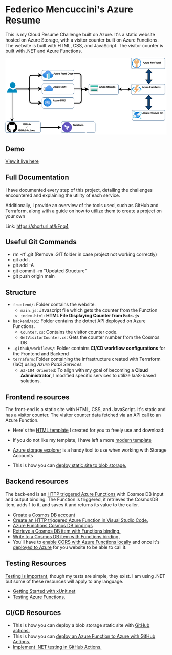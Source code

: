 # Federico Mencuccini's Azure Resume

This is my Cloud Resume Challenge built on Azure. It's a static website hosted on Azure Storage, with a visitor counter built on Azure Functions. The website is built with HTML, CSS, and JavaScript. The visitor counter is built with .NET and Azure Functions. 


![architecture](architecture.png)

## Demo

[View it live here](https://resumestoragefreddy.z13.web.core.windows.net/)

## Full Documentation

I have documented every step of this project, detailing the challenges encountered and explaining the utility of each service. 

Additionally, I provide an overview of the tools used, such as GitHub and Terraform, along with a guide on how to utilize them to create a project on your own

Link: https://shorturl.at/kFnq4


## Useful Git Commands

 * rm -rf .git (Remove .GIT folder in case project not working correctly)
 * git add .
 * git add -A
 * git commit -m "Updated Structure"
 * git push origin main



## Structure

- `frontend/`: Folder contains the website.
    - `main.js`: Javascript file which gets the counter from the Function
    - `index.html`: **HTML File Displaying Counter from `Main.js`**
- `backend/api`: Folder contains the dotnet API deployed on Azure Functions.
    - `Counter.cs`: Contains the visitor counter code.
    - `GetVisitorCounter.cs`: Gets the counter number from the Cosmos DB
- `.github/workflows/`: Folder contains **CI/CD workflow configurations** for the Frontend and Backend
- `terraform`: Folder containing the infrastructure created with Terraform (IaC) using *Azure PaaS Services*
    - `AZ-104 Oriented`: To align with my goal of becoming a **Cloud Administrator**, I modified specific services to utilize IaaS-based solutions.


## Frontend resources

The front-end is a static site with HTML, CSS, and JavaScript. It's static and has a visitor counter. The visitor counter data fetched via an API call to an Azure Function.

- Here's the [HTML template](https://shorturl.at/NxjRL) I created for you to freely use and download:

- If you do not like my template, I have left a more [modern template](https://www.styleshout.com/free-templates/ceevee/)

- [Azure storage explorer](https://azure.microsoft.com/en-us/features/storage-explorer/) is a handy tool to use when working with Storage Accounts

- This is how you can [deploy static site to blob storage.](https://docs.microsoft.com/en-us/azure/storage/blobs/storage-blob-static-website-host)


## Backend resources

The back-end is an [HTTP triggered Azure Functions](https://docs.microsoft.com/en-us/azure/azure-functions/functions-bindings-http-webhook-trigger?tabs=csharp) with Cosmos DB input and output binding. The Function is triggered, it retrieves the CosmosDB item, adds 1 to it, and saves it and returns its value to the caller.

- [Create a Cosmos DB account](https://docs.microsoft.com/en-us/azure/cosmos-db/create-cosmosdb-resources-portal)
- [Create an HTTP triggered Azure Function in Visual Studio Code.](https://docs.microsoft.com/azure/azure-functions/functions-develop-vs-code?tabs=csharp)
- [Azure Functions Cosmos DB bindings](https://docs.microsoft.com/en-us/azure/azure-functions/functions-bindings-cosmosdb-v2)
- [Retrieve a Cosmos DB item with Functions binding.](https://docs.microsoft.com/azure/azure-functions/functions-bindings-cosmosdb-v2-input?tabs=csharp)
- [Write to a Cosmos DB item with Functions binding.](https://docs.microsoft.com/azure/azure-functions/functions-bindings-cosmosdb-v2-output?tabs=csharp)
- You'll have to [enable CORS with Azure Functions locally](https://learn.microsoft.com/azure/azure-functions/functions-develop-local#local-settings-file) and once it's [deployed to Azure](https://docs.microsoft.com/azure/azure-functions/functions-how-to-use-azure-function-app-settings?tabs=portal#cors) for you website to be able to call it.

## Testing Resources

[Testing is important](https://dev.to/flippedcoding/its-important-to-test-your-code-3lid), though my tests are simple, they exist. I am using .NET but some of these resources will apply to any language.

- [Getting Started with xUnit.net](https://xunit.net/docs/getting-started/netcore/cmdline)
- [Testing Azure Functions.](https://techcommunity.microsoft.com/t5/fasttrack-for-azure/azure-functions-part-2-unit-and-integration-testing/ba-p/3769764) 


## CI/CD Resources

- This is how you can deploy a blob storage static site with [GitHub actions.](https://docs.microsoft.com/azure/storage/blobs/storage-blobs-static-site-github-actions)
- This is how you can [deploy an Azure Function to Azure with GitHub Actions.](https://github.com/marketplace/actions/azure-functions-action)
- [Implement .NET testing in GitHub Actions.](https://docs.github.com/en/actions/guides/building-and-testing-net)


